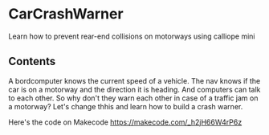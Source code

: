 # CarCrashWarner
Learn how to prevent rear-end collisions on motorways using calliope mini

## Contents
A bordcomputer knows the current speed of a vehicle. The nav knows if the car is on a motorway and the direction it is heading. And computers can talk to each other. So why don't they warn each other in case of a traffic jam on a motorway? Let's change thhis and learn how to build a crash warner.

Here's the code on Makecode
https://makecode.com/_h2jH66W4rP6z
